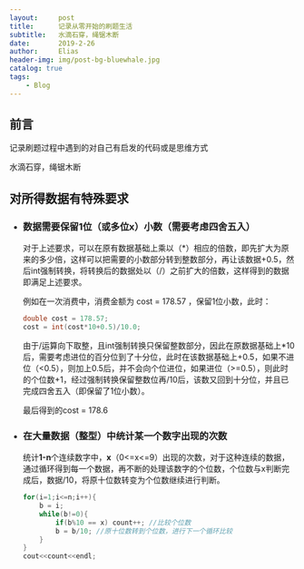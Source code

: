 ```yaml
---
layout:     post
title:      记录从零开始的刷题生活
subtitle:   水滴石穿，绳锯木断
date:       2019-2-26
author:     Elias
header-img: img/post-bg-bluewhale.jpg
catalog: true
tags:
    - Blog
---
```




## 前言

记录刷题过程中遇到的对自己有启发的代码或是思维方式

水滴石穿，绳锯木断





## 对所得数据有特殊要求

- ### 数据需要保留1位（或多位x）小数（需要考虑四舍五入）

  对于上述要求，可以在原有数据基础上乘以（*）相应的倍数，即先扩大为原来的多少倍，这样可以把需要的小数部分转到整数部分，再让该数据+0.5，然后int强制转换，将转换后的数据处以（/）之前扩大的倍数，这样得到的数据即满足上述要求。

  例如在一次消费中，消费金额为 cost = 178.57 ，保留1位小数，此时：

  ```c++
  double cost = 178.57;
  cost = int(cost*10+0.5)/10.0;
  ```

  由于/运算向下取整，且int强制转换只保留整数部分，因此在原数据基础上*10后，需要考虑进位的百分位到了十分位，此时在该数据基础上+0.5，如果不进位（<0.5），则加上0.5后，并不会向个位进位，如果进位（>=0.5），则此时的个位数+1，经过强制转换保留整数位再/10后，该数又回到十分位，并且已完成四舍五入（即保留了1位小数）。

  最后得到的cost = 178.6

- ### 在大量数据（整型）中统计某一个数字出现的次数

  统计**1-n**个连续数字中，**x**（0<=x<=9）出现的次数，对于这种连续的数据，通过循环得到每一个数据，再不断的处理该数字的个位数，个位数与x判断完成后，数据/10，将原十位数转变为个位数继续进行判断。

  ```c++
  for(i=1;i<=n;i++){
      b = i;
      while(b!=0){
          if(b%10 == x)	count++; //比较个位数
          b = b/10;	//原十位数转到个位数，进行下一个循环比较
      }
  }
  cout<<count<<endl;
  ```

